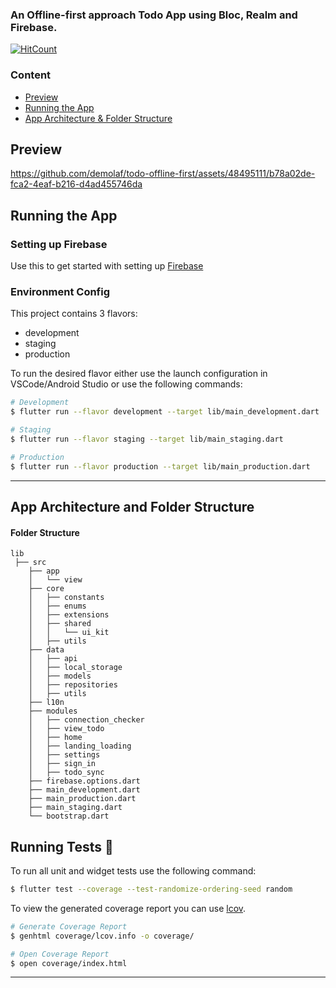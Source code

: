 ### An Offline-first approach Todo App using Bloc, Realm and Firebase.
[![HitCount](https://hits.dwyl.com/demolaf/todo-offline-first.svg?style=flat-square&show=unique)](http://hits.dwyl.com/demolaf/todo-offline-first)

### Content
* [Preview](#preview)
* [Running the App](#running-the-app)
* [App Architecture & Folder Structure](#app-architecture-and-folder-structure)

## Preview

https://github.com/demolaf/todo-offline-first/assets/48495111/b78a02de-fca2-4eaf-b216-d4ad455746da

## Running the App

### Setting up Firebase

Use this to get started with setting up [Firebase](https://firebase.google.com/docs/flutter/setup?platform=ios)

### Environment Config
This project contains 3 flavors:

- development
- staging
- production

To run the desired flavor either use the launch configuration in VSCode/Android Studio or use the following commands:

```sh
# Development
$ flutter run --flavor development --target lib/main_development.dart

# Staging
$ flutter run --flavor staging --target lib/main_staging.dart

# Production
$ flutter run --flavor production --target lib/main_production.dart
```

---

## App Architecture and Folder Structure

#### Folder Structure

```
lib 
 ├── src
    ├── app
    │   └── view
    ├── core
    │   ├── constants
    │   ├── enums
    │   ├── extensions
    │   ├── shared
    │   │   └── ui_kit
    │   ├── utils
    ├── data
    │   ├── api
    │   ├── local_storage
    │   ├── models
    │   ├── repositories
    │   ├── utils
    ├── l10n
    ├── modules
    │   ├── connection_checker
    │   ├── view_todo
    │   ├── home
    │   ├── landing_loading
    │   ├── settings
    │   ├── sign_in
    │   ├── todo_sync
    ├── firebase.options.dart
    ├── main_development.dart
    ├── main_production.dart
    ├── main_staging.dart
    └── bootstrap.dart
```

## Running Tests 🧪

To run all unit and widget tests use the following command:

```sh
$ flutter test --coverage --test-randomize-ordering-seed random
```

To view the generated coverage report you can use [lcov](https://github.com/linux-test-project/lcov).

```sh
# Generate Coverage Report
$ genhtml coverage/lcov.info -o coverage/

# Open Coverage Report
$ open coverage/index.html
```

---
